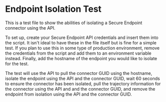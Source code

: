 # Endpoint Isolation Test

This is a test file to show the abilities of isolating a Secure Endpoint connector using the API.

To set up, create your Secure Endpoint API credentials and insert them into the script.  It isn't ideal to have these in the file itself but is fine for a simple test.  If you plan to use this in some type of production environment, remove the credentials from the script and add them to an environment variable instead.  Finally, add the hostname of the endpoint you would like to isolate for the test.

The test will use the API to pull the connector GUID using the hostname, isolate the endpoint using the API and the connector GUID, wait 60 seconds to ensure the connector has been isolated, pull the trajectory information for the connector using the API and and the connector GUID, and remove the endpoint from isolation using the API and the connector GUID.
